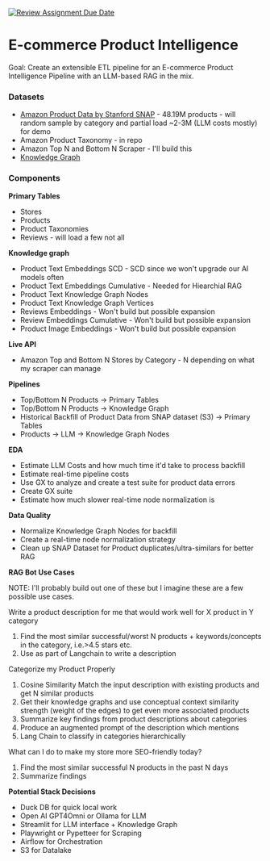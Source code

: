 [![Review Assignment Due Date](https://classroom.github.com/assets/deadline-readme-button-24ddc0f5d75046c5622901739e7c5dd533143b0c8e959d652212380cedb1ea36.svg)](https://classroom.github.com/a/1lXY_Wlg)


# E-commerce Product Intelligence

Goal: Create an extensible ETL pipeline for an E-commerce Product Intelligence Pipeline with an LLM-based RAG in the mix.

### Datasets
- [Amazon Product Data by Stanford SNAP](https://huggingface.co/datasets/McAuley-Lab/Amazon-Reviews-2023) - 48.19M products - will random sample by category and partial load ~2-3M (LLM costs mostly) for demo
- Amazon Product Taxonomy - in repo
- Amazon Top N and Bottom N Scraper - I'll build this
- [Knowledge Graph](https://towardsdatascience.com/how-to-convert-any-text-into-a-graph-of-concepts-110844f22a1a)

### Components
**Primary Tables**
  - Stores
  - Products
  - Product Taxonomies
  - Reviews - will load a few not all

**Knowledge graph**
 - Product Text Embeddings SCD - SCD since we won't upgrade our AI models often
 - Product Text Embeddings Cumulative - Needed for Hiearchial RAG
 - Product Text Knowledge Graph Nodes
 - Product Text Knowledge Graph Vertices
 - Reviews Embeddings - Won't build but possible expansion
 - Review Embeddings Cumulative - Won't build but possible expansion
 - Product Image Embeddings - Won't build but possible expansion

**Live API**
  - Amazon Top and Bottom N Stores by Category - N depending on what my scraper can manage

**Pipelines**
- Top/Bottom N Products -> Primary Tables
- Top/Bottom N Products -> Knowledge Graph
- Historical Backfill of Product Data from SNAP dataset (S3) -> Primary Tables
- Products -> LLM -> Knowledge Graph Nodes

**EDA**
- Estimate LLM Costs and how much time it'd take to process backfill
- Estimate real-time pipeline costs
- Use GX to analyze and create a test suite for product data errors
- Create GX suite
- Estimate how much slower real-time node normalization is

**Data Quality**
- Normalize Knowledge Graph Nodes for backfill
- Create a real-time node normalization strategy
- Clean up SNAP Dataset for Product duplicates/ultra-similars for better RAG

**RAG Bot Use Cases**

NOTE: I'll probably build out one of these but I imagine these are a few possible use cases.

Write a product description for me that would work well for X product in Y category
1. Find the most similar successful/worst N products + keywords/concepts in the category, i.e.>4.5 stars etc.
2. Use as part of Langchain to write a description

Categorize my Product Properly
1. Cosine Similarity Match the input description with existing products and get N similar products
2. Get their knowledge graphs and use conceptual context similarity strength (weight of the edges) to get even more associated products
3. Summarize key findings from product descriptions about categories
4. Produce an augmented prompt of the description which mentions
5. Lang Chain to classify in categories hierarchically

What can I do to make my store more SEO-friendly today?
1. Find the most similar successful N products in the past N days
2. Summarize findings


**Potential Stack Decisions**
- Duck DB for quick local work
- Open AI GPT4Omni or Ollama for LLM
- Streamlit for LLM interface + Knowledge Graph
- Playwright or Pypetteer for Scraping
- Airflow for Orchestration
- S3 for Datalake
